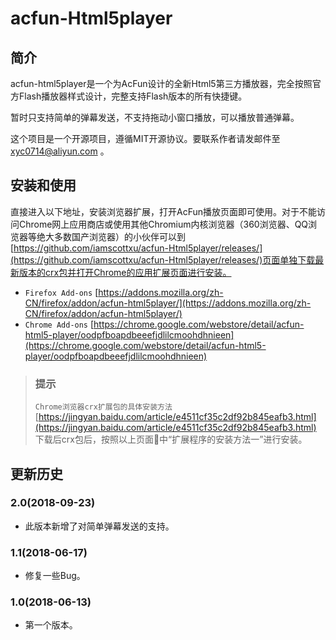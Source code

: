 # acfun-Html5player
## 简介
acfun-html5player是一个为AcFun设计的全新Html5第三方播放器，完全按照官方Flash播放器样式设计，完整支持Flash版本的所有快捷键。

暂时只支持简单的弹幕发送，不支持拖动小窗口播放，可以播放普通弹幕。

这个项目是一个开源项目，遵循MIT开源协议。要联系作者请发邮件至 xyc0714@aliyun.com 。

## 安装和使用
直接进入以下地址，安装浏览器扩展，打开AcFun播放页面即可使用。对于不能访问Chrome网上应用商店或使用其他Chromium内核浏览器（360浏览器、QQ浏览器等绝大多数国产浏览器）的小伙伴可以到[https://github.com/iamscottxu/acfun-Html5player/releases/](https://github.com/iamscottxu/acfun-Html5player/releases/)页面单独下载最新版本的crx包并打开Chrome的应用扩展页面进行安装。

* `Firefox Add-ons` [https://addons.mozilla.org/zh-CN/firefox/addon/acfun-html5player/](https://addons.mozilla.org/zh-CN/firefox/addon/acfun-html5player/)
* `Chrome Add-ons` [https://chrome.google.com/webstore/detail/acfun-html5-player/oodpfboapdbeeefjdlilcmoohdhnieen](https://chrome.google.com/webstore/detail/acfun-html5-player/oodpfboapdbeeefjdlilcmoohdhnieen)

>### 提示
>`Chrome浏览器crx扩展包的具体安装方法`<br>
>[https://jingyan.baidu.com/article/e4511cf35c2df92b845eafb3.html](https://jingyan.baidu.com/article/e4511cf35c2df92b845eafb3.html)<br>
>下载后crx包后，按照以上页面中“扩展程序的安装方法一”进行安装。

## 更新历史
### 2.0(2018-09-23)
* 此版本新增了对简单弹幕发送的支持。

### 1.1(2018-06-17)
* 修复一些Bug。

### 1.0(2018-06-13)
* 第一个版本。